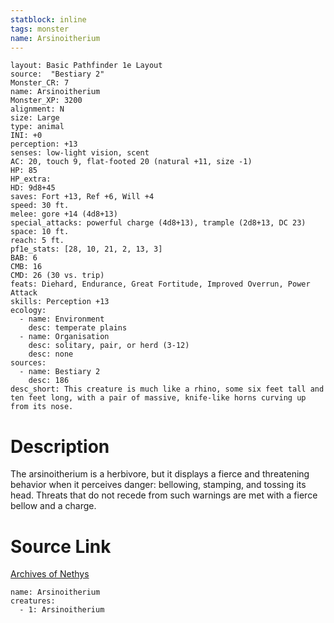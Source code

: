 ```yaml
---
statblock: inline
tags: monster
name: Arsinoitherium
---
```

```statblock
layout: Basic Pathfinder 1e Layout
source:  "Bestiary 2"
Monster_CR: 7
name: Arsinoitherium
Monster_XP: 3200
alignment: N
size: Large
type: animal
INI: +0
perception: +13
senses: low-light vision, scent
AC: 20, touch 9, flat-footed 20 (natural +11, size -1)
HP: 85
HP_extra: 
HD: 9d8+45
saves: Fort +13, Ref +6, Will +4
speed: 30 ft.
melee: gore +14 (4d8+13)
special_attacks: powerful charge (4d8+13), trample (2d8+13, DC 23)
space: 10 ft.
reach: 5 ft.
pf1e_stats: [28, 10, 21, 2, 13, 3]
BAB: 6
CMB: 16
CMD: 26 (30 vs. trip)
feats: Diehard, Endurance, Great Fortitude, Improved Overrun, Power Attack
skills: Perception +13
ecology:
  - name: Environment
    desc: temperate plains
  - name: Organisation
    desc: solitary, pair, or herd (3-12)
    desc: none
sources:
  - name: Bestiary 2
    desc: 186
desc_short: This creature is much like a rhino, some six feet tall and ten feet long, with a pair of massive, knife-like horns curving up from its nose.
```
# Description
The arsinoitherium is a herbivore, but it displays a fierce and threatening behavior when it perceives danger: bellowing, stamping, and tossing its head. Threats that do not recede from such warnings are met with a fierce bellow and a charge.
# Source Link
[Archives of Nethys](https://aonprd.com/MonsterDisplay.aspx?ItemName=Arsinoitherium)
```encounter-table
name: Arsinoitherium
creatures:
  - 1: Arsinoitherium
```
